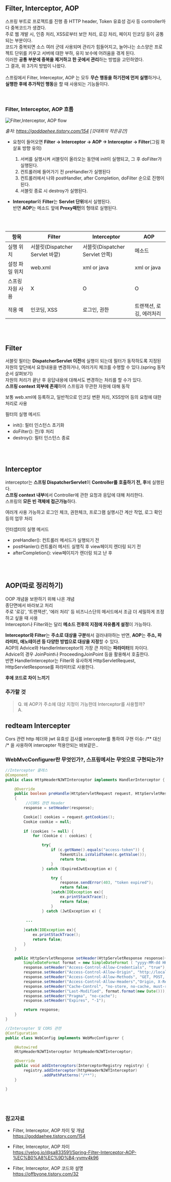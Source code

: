 ## Filter, Interceptor, AOP 

스프링 부트로 프로젝트를 진행 중 HTTP header, Token 유효성 검사 등 controller마다 중복코드가 생겼다.   
주로 웹 개발 시, 인증 처리, XSS로부터 보안 처리, 로깅 처리, 페이지 인코딩 등이 공통되는 부분이다.      
코드가 중복되면 소스 여러 군데 사용되며 관리가 힘들어지고, 늘어나는 소스양은 프로젝트 단위를 키우고 서버에 대한 부하, 유지 보수에 어려움을 겪게 된다.   
이러한 **공통 부분에 중복을 제거하고 한 곳에서 관리**하는 방법을 고민하였다.   
그 결과, 위 3가지 방법이 나왔다.   
<br/>
스프링에서 Filter, Interceptor, AOP 는 모두 **무슨 행동을 하기전에 먼저 실행**하거나, **실행한 후에 추가적인 행동**을 할 때 사용되는 기능들이다.   
<br/>
<br/>
### Filter, Interceptor, AOP 흐름
![Filter,Interceptor, AOP flow](./img/filterNinterceptorNAop.png)

*출처: https://goddaehee.tistory.com/154 [갓대희의 작은공간]*
<br/>

- 요청이 들어오면 **Filter → Interceptor → AOP → Interceptor → Filter**(그림 화살표 방향 유의)
   1. 서버를 실행시켜 서블릿이 올라오는 동안에 init이 실행되고, 그 후 doFilter가 실행된다. 
   2. 컨트롤러에 들어가기 전 preHandler가 실행된다
   3. 컨트롤러에서 나와 postHandler, after Completion, doFilter 순으로 진행이 된다.
   4. 서블릿 종료 시 destroy가 실행된다.
   
- **Interceptor**와 **Filter**는 **Servlet 단위**에서 실행된다.   
반면 **AOP**는 메소드 앞에 **Proxy패턴**의 형태로 실행된다.
<br/>
<br/>

|항목|Filter|Interceptor|AOP|
|------|------|---|---|
|실행 위치|서블릿(Dispatcher Servlet 바깥)|서블릿(Dispatcher Servlet 안쪽)|메소드|
|설정 파일 위치|web.xml|xml or java|xml or java|
|스프링 자원 사용|X|O|O|
|적용 예|인코딩, XSS|로그인, 권한|트랜잭션, 로깅, 에러처리|
<br/>
<br/>

## Filter
서블릿 필터는 **DispatcherServlet 이전**에 실행이 되는데 필터가 동작하도록 지정된 자원의 앞단에서 요청내용을 변경하거나,  여러가지 체크를 수행할 수 있다.(spring 동작 순서 살펴보기)   
자원의 처리가 끝난 후 응답내용에 대해서도 변경하는 처리를 할 수가 있다.   
**스프링 context 외부에 존재**하여 스프링과 무관한 자원에 대해 동작   
   
보통 web.xml에 등록하고, 일반적으로 인코딩 변환 처리, XSS방어 등의 요청에 대한 처리로 사용   

필터의 실행 메서드
- init(): 필터 인스턴스 초기화
- doFilter(): 전/후 처리
- destroy(): 필터 인스턴스 종료
<br/>
<br/>
   
## Interceptor
interceptor는 **스프링 DispatcherServlet**이 **Controller를 호출하기 전, 후**에 실행된다.   
**스프링 context 내부**에서 Controller에 관한 요청과 응답에 대해 처리한다.   
스프링의 **모든 빈 객체에 접근가능**하다.   
   
여러개 사용 가능하고 로그인 체크, 권한체크, 프로그램 실행시간 계산 작업, 로그 확인 등의 업무 처리   
   
인터셉터의 실행 메서드
- preHandler(): 컨트롤러 메서드가 실행되기 전
- postHanler():컨트롤러 메서드 실행직 후 view페이지 렌더링 되기 전
- afterCompletion(): view페이지가 렌더링 되고 난 후
<br/>
<br/>
   
## AOP(따로 정리하기)
OOP 개념을 보완하기 위해 나온 개념    
종단면에서 바라보고 처리   
주로 '로깅', '트랜잭션', '에러 처리' 등 비즈니스단의 메서드에서 조금 더 세밀하게 조정하고 싶을 때 사용   
Interceptor나 Filter와는 달리 **메소드 전후의 지점에 자유롭게 설정**이 가능하다.   
    
**Interceptor와 Filter**는 **주소로 대상을 구분**해서 걸러내야하는 반면, **AOP**는 **주소, 파라미터, 애노테이션 등 다양한 방법으로 대상을 지정**할 수 있다.   
AOP의 Advice와 HandlerInterceptor의 가장 큰 차이는 **파라미터**의 차이다.   
Advice의 경우 JoinPoint나 ProceedingJoinPoint 등을 활용해서 호출한다.   
반면 HandlerInterceptor는 Filter와 유사하게 HttpServletRequest, HttpServletResponse를 파라미터로 사용한다.

**후에 코드로 차이 느끼기**

### 추가할 것
> Q. 왜 AOP가 주소에 대상 지정이 가능한데 Interceptor를 사용할까?    
A.


## redteam Intercepter
Cors 관련 http 헤더와 jwt 유효성 검사를 intercepter를 통하여 구현
이슈: /** 대신 /* 을 사용하여 intercepter 적용안되는 바보같은..

### WebMvcConfigurer란 무엇인가?, 스프링에서는 무엇으로 구현되는가?

``` java
//Intercepter 클래스
@Component
public class HttpHeaderNJWTInterceptor implements HandlerInterceptor {

    @Override
    public boolean preHandle(HttpServletRequest request, HttpServletResponse response, Object handler)
    {
         //CORS 관련 Header
        response = setHeader(response);

        Cookie[] cookies = request.getCookies();
        Cookie cookie = null;
        
        if (cookies != null) {
            for (Cookie c : cookies) {

                try{
                    if (c.getName().equals("access-token")) {
                        TokenUtils.isValidToken(c.getValue());
                        return true;
                    }
                } catch (ExpiredJwtException e) {

                    try {
                        response.sendError(403, "token expired");
                        return false;
                    }catch(IOException ex){
                        ex.printStackTrace();
                        return false;
                    }
                } catch (JwtException e) {
                
         ...
                
        }catch(IOException ex){
            ex.printStackTrace();
            return false;
        }
    }

    public HttpServletResponse setHeader(HttpServletResponse response){
        SimpleDateFormat format = new SimpleDateFormat ( "yyyy-MM-dd HH:mm:ss");
        response.setHeader("Access-Control-Allow-Credentials", "true");
        response.setHeader("Access-Control-Allow-Origin", "http://localhost:8080");
        response.setHeader("Access-Control-Allow-Methods", "GET, POST, PUT, OPTIONS, DELETE");
        response.setHeader("Access-Control-Allow-Headers","Origin, X-Requested-With, Content-Type, Accept");
        response.setHeader("Cache-Control", "no-store, no-cache, must-revalidate, post-check=0, pre-check=0, max-age=0");
        response.setHeader("Last-Modified", format.format(new Date()));
        response.setHeader("Pragma", "no-cache");
        response.setHeader("Expires", "-1");

        return response;
    }
}

//Intercepter 및 CORS 관련 
@Configuration
public class WebConfig implements WebMvcConfigurer {

    @Autowired
    HttpHeaderNJWTInterceptor httpHeaderNJWTInterceptor;

    @Override
    public void addInterceptors(InterceptorRegistry registry) {
        registry.addInterceptor(httpHeaderNJWTInterceptor)
                .addPathPatterns("/**");
    }

}
```

<br/>
<br/>

### 참고자료
- Filter, Interceptor, AOP 차이 및 개념   
https://goddaehee.tistory.com/154   
   
- Filter, Interceptor, AOP 차이   
https://velog.io/@sa833591/Spring-Filter-Interceptor-AOP-%EC%B0%A8%EC%9D%B4-yvmv4k96   
   
- Filter, Interceptor, AOP 코드와 설명   
https://offbyone.tistory.com/32   
